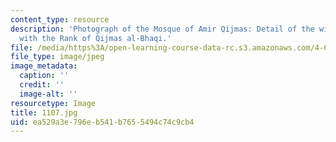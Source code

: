 ```yaml
---
content_type: resource
description: 'Photograph of the Mosque of Amir Qijmas: Detail of the window grill
  with the Rank of Qijmas al-Bhaqi.'
file: /media/https%3A/open-learning-course-data-rc.s3.amazonaws.com/4-615-the-architecture-of-cairo-spring-2002/ea529a3e796eb541b7655494c74c9cb4_1107.jpg
file_type: image/jpeg
image_metadata:
  caption: ''
  credit: ''
  image-alt: ''
resourcetype: Image
title: 1107.jpg
uid: ea529a3e-796e-b541-b765-5494c74c9cb4
---
```

